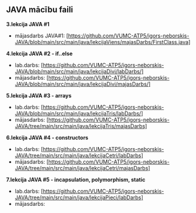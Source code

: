 ## JAVA mācību faili

**3.lekcija JAVA #1**
- mājasdarbs JAVA#1: [https://github.com/VUMC-ATP5/igors-neborskis-JAVA/blob/main/src/main/java/lekcijaViens/majasDarbs/FirstClass.java]

**4.lekcija JAVA #2 - if..else**
- lab.darbs: [https://github.com/VUMC-ATP5/igors-neborskis-JAVA/blob/main/src/main/java/lekcijaDivi/labDarbs/]
- mājasdarbs: [https://github.com/VUMC-ATP5/igors-neborskis-JAVA/blob/main/src/main/java/lekcijaDivi/majasDarbs/]

**5.lekcija JAVA #3 - arrays**
- lab.darbs: [https://github.com/VUMC-ATP5/igors-neborskis-JAVA/blob/main/src/main/java/lekcijaTris/labDarbs/]
- mājasdarbs: [https://github.com/VUMC-ATP5/igors-neborskis-JAVA/tree/main/src/main/java/lekcijaTris/majasDarbs]

**6.lekcija JAVA #4 - constructors**
- lab.darbs: [https://github.com/VUMC-ATP5/igors-neborskis-JAVA/tree/main/src/main/java/lekcijaCetri/labDarbs]
- mājasdarbs: [https://github.com/VUMC-ATP5/igors-neborskis-JAVA/tree/main/src/main/java/lekcijaCetri/majasDarbs]

**7.lekcija JAVA #5 - incapsulation, polymorphism, static**
- lab.darbs: [https://github.com/VUMC-ATP5/igors-neborskis-JAVA/tree/main/src/main/java/lekcijaPieci/labDarbs]
- mājasdarbs: 
